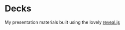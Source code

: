 # Decks

My presentation materials built using the lovely [reveal.js](https://github.com/hakimel/reveal.js/)